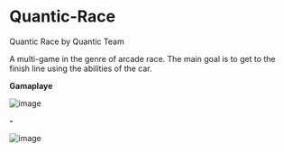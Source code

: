 # Quantic-Race
 Quantic Race by Quantic Team

A multi-game in the genre of arcade race. 
The main goal is to get to the finish line using the abilities of the car.


**Gamaplaye**

![image](https://github.com/BohdanHorlach/Quantic-Race/blob/main/Gameplay/Gameplay_QuanticRace_1.gif)

**-**

![image](https://github.com/BohdanHorlach/Quantic-Race/blob/main/Gameplay/Gameplay_QuanticRace_2.gif)
